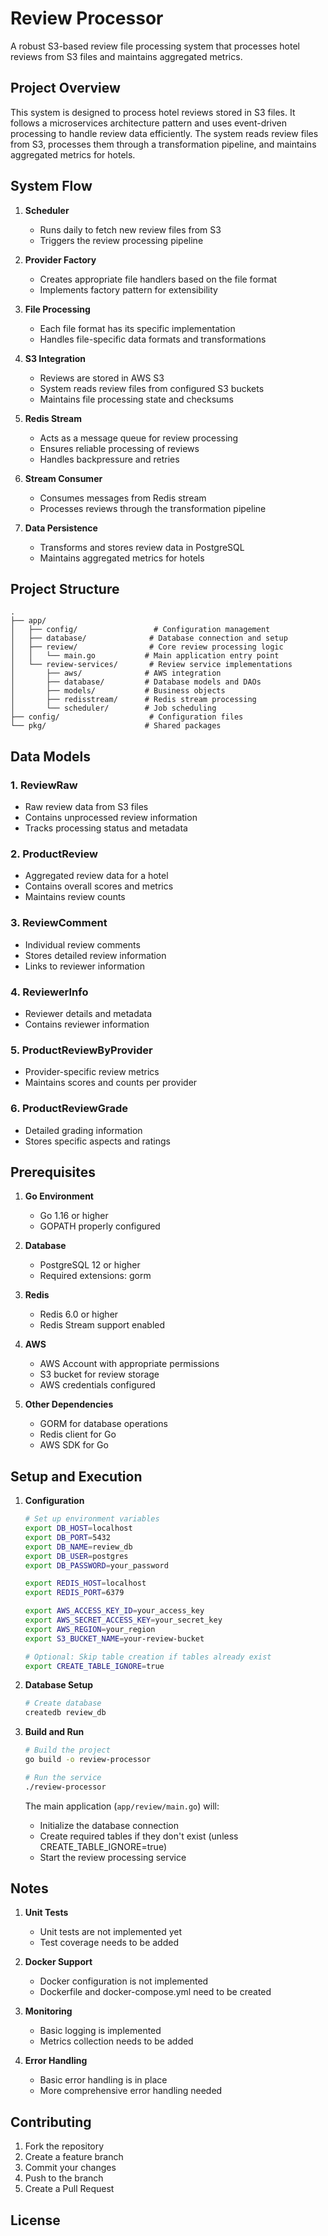 # Review Processor

A robust S3-based review file processing system that processes hotel reviews from S3 files and maintains aggregated metrics.

## Project Overview

This system is designed to process hotel reviews stored in S3 files. It follows a microservices architecture pattern and uses event-driven processing to handle review data efficiently. The system reads review files from S3, processes them through a transformation pipeline, and maintains aggregated metrics for hotels.

## System Flow

1. **Scheduler**
   - Runs daily to fetch new review files from S3
   - Triggers the review processing pipeline

2. **Provider Factory**
   - Creates appropriate file handlers based on the file format
   - Implements factory pattern for extensibility

3. **File Processing**
   - Each file format has its specific implementation
   - Handles file-specific data formats and transformations

4. **S3 Integration**
   - Reviews are stored in AWS S3
   - System reads review files from configured S3 buckets
   - Maintains file processing state and checksums

5. **Redis Stream**
   - Acts as a message queue for review processing
   - Ensures reliable processing of reviews
   - Handles backpressure and retries

6. **Stream Consumer**
   - Consumes messages from Redis stream
   - Processes reviews through the transformation pipeline

7. **Data Persistence**
   - Transforms and stores review data in PostgreSQL
   - Maintains aggregated metrics for hotels

## Project Structure

```
.
├── app/
│   ├── config/                 # Configuration management
│   ├── database/              # Database connection and setup
│   ├── review/                # Core review processing logic
│   │   └── main.go           # Main application entry point
│   └── review-services/       # Review service implementations
│       ├── aws/              # AWS integration
│       ├── database/         # Database models and DAOs
│       ├── models/           # Business objects
│       ├── redisstream/      # Redis stream processing
│       └── scheduler/        # Job scheduling
├── config/                    # Configuration files
└── pkg/                      # Shared packages
```

## Data Models

### 1. ReviewRaw
- Raw review data from S3 files
- Contains unprocessed review information
- Tracks processing status and metadata

### 2. ProductReview
- Aggregated review data for a hotel
- Contains overall scores and metrics
- Maintains review counts

### 3. ReviewComment
- Individual review comments
- Stores detailed review information
- Links to reviewer information

### 4. ReviewerInfo
- Reviewer details and metadata
- Contains reviewer information

### 5. ProductReviewByProvider
- Provider-specific review metrics
- Maintains scores and counts per provider

### 6. ProductReviewGrade
- Detailed grading information
- Stores specific aspects and ratings

## Prerequisites

1. **Go Environment**
   - Go 1.16 or higher
   - GOPATH properly configured

2. **Database**
   - PostgreSQL 12 or higher
   - Required extensions: gorm

3. **Redis**
   - Redis 6.0 or higher
   - Redis Stream support enabled

4. **AWS**
   - AWS Account with appropriate permissions
   - S3 bucket for review storage
   - AWS credentials configured

5. **Other Dependencies**
   - GORM for database operations
   - Redis client for Go
   - AWS SDK for Go

## Setup and Execution

1. **Configuration**
   ```bash
   # Set up environment variables
   export DB_HOST=localhost
   export DB_PORT=5432
   export DB_NAME=review_db
   export DB_USER=postgres
   export DB_PASSWORD=your_password
   
   export REDIS_HOST=localhost
   export REDIS_PORT=6379
   
   export AWS_ACCESS_KEY_ID=your_access_key
   export AWS_SECRET_ACCESS_KEY=your_secret_key
   export AWS_REGION=your_region
   export S3_BUCKET_NAME=your-review-bucket

   # Optional: Skip table creation if tables already exist
   export CREATE_TABLE_IGNORE=true
   ```

2. **Database Setup**
   ```bash
   # Create database
   createdb review_db
   ```

3. **Build and Run**
   ```bash
   # Build the project
   go build -o review-processor

   # Run the service
   ./review-processor
   ```

   The main application (`app/review/main.go`) will:
   - Initialize the database connection
   - Create required tables if they don't exist (unless CREATE_TABLE_IGNORE=true)
   - Start the review processing service

## Notes

1. **Unit Tests**
   - Unit tests are not implemented yet
   - Test coverage needs to be added

2. **Docker Support**
   - Docker configuration is not implemented
   - Dockerfile and docker-compose.yml need to be created

3. **Monitoring**
   - Basic logging is implemented
   - Metrics collection needs to be added

4. **Error Handling**
   - Basic error handling is in place
   - More comprehensive error handling needed

## Contributing

1. Fork the repository
2. Create a feature branch
3. Commit your changes
4. Push to the branch
5. Create a Pull Request

## License
